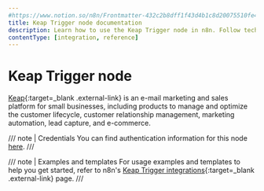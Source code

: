 ```yaml
---
#https://www.notion.so/n8n/Frontmatter-432c2b8dff1f43d4b1c8d20075510fe4
title: Keap Trigger node documentation
description: Learn how to use the Keap Trigger node in n8n. Follow technical documentation to integrate Keap Trigger node into your workflows.
contentType: [integration, reference]
---
```


# Keap Trigger node

[Keap](https://keap.com/){:target=_blank .external-link} is an e-mail marketing and sales platform for small businesses, including products to manage and optimize the customer lifecycle, customer relationship management, marketing automation, lead capture, and e-commerce.

/// note | Credentials
You can find authentication information for this node [here](/integrations/builtin/credentials/keap.md).
///

///  note  | Examples and templates
For usage examples and templates to help you get started, refer to n8n's [Keap Trigger integrations](https://n8n.io/integrations/keap-trigger/){:target=_blank .external-link} page.
///
